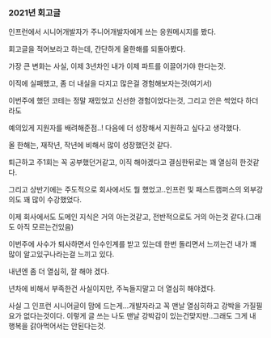 ### **2021년 회고글**

인프런에서 시니어개발자가 주니어개발자에게 쓰는 응원메시지를 봤다.

회고글을 적어보라고 하는데, 간단하게 올한해를 되돌아봤다.

가장 큰 변화는 사실, 이제 3년차인 내가 이제 파트를 이끌어가야 한다는것.

이직에 실패했고, 좀 더 내실을 다지고 많은걸 경험해보자는것(여기서)

이번주에 했던 코테는 정말 재밌었고 신선한 경험이었다는것, 그리고 안은 썩었다 하더라도

예의있게 지원자를 배려해준점..! 다음에 더 성장해서 지원하고 싶다고 생각했다.

올 한해는, 재작년, 작년에 비해서 많이 성장했던것 같다.

퇴근하고 주1회는 꼭 공부했던거같고, 이직 해야겠다고 결심한뒤로는 꽤 열심히 한것같다.

그리고 상반기에는 주도적으로 회사에서도 뭘 했었고..인프런 및 패스트캠퍼스의 외부강의도 꽤 많이 수강했었다.

이제 회사에서도 도메인 지식은 거의 아는것같고, 전반적으로도 거의 아는것 같다.(그래도 아직 모르는건있음)

이번주에 사수가 퇴사하면서 인수인계를 받고 있는데 한번 돌리면서 느끼는건 내가 꽤 많이 알고있구나라는걸 느끼고 있다.

내년엔 좀 더 열심히, 잘 해야 겠다.

년차에 비해서 부족한건 사실이지만, 주눅들지말고 더 열심히 해야겠다.

사실 그 인프런 시니어글이 맘에 드는게...개발자라고 꼭 맨날 열심히하고 강박을 가질필요가 없다는것이다. 이렇게 글 쓰는 나도 맨날 강박감이 있는건맞지만..그래도 그게 내 행복을 갉아먹어서는 안된다는것.
